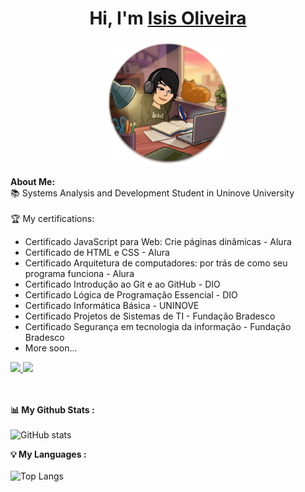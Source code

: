 # <h1 align="center">Hi, I'm <a href="https://github.com/isisoliveira">Isis Oliveira<a></h1>
    
<p align="center">
    <img width="200" src="https://github.com/isisoliveira/isisoliveira/blob/93486d72adc4a03e702cadd46fb38473db7a358c/studying%20(1).png">
</p>

<div>
<strong>About Me:</strong><br>
📚 Systems Analysis and Development Student in Uninove University<br><br>
🏆 My certifications: 
<ul> 
    <li>Certificado JavaScript para Web: Crie páginas dinâmicas - Alura</li>
    <li>Certificado de HTML e CSS - Alura</li>
    <li>Certificado Arquitetura de computadores: por trás de como seu programa funciona - Alura</li>
    <li>Certificado Introdução ao Git e ao GitHub - DIO</li>
    <li>Certificado Lógica de Programação Essencial - DIO</li>
    <li>Certificado Informática Básica - UNINOVE</li>
    <li>Certificado Projetos de Sistemas de TI - Fundação Bradesco
    <li>Certificado Segurança em tecnologia da informação - Fundação Bradesco</li>
    <li>More soon...</li> 
</ul>
<a href="mailto:contato.isisoliveira@gmail.com"><img src="https://img.shields.io/badge/Gmail-D14836?style=for-the-badge&logo=gmail&logoColor=white"</a>
<a href="https://www.linkedin.com/in/oliveiraisis/"><img src="https://img.shields.io/badge/LinkedIn-0077B5?style=for-the-badge&logo=linkedin&logoColor=white"></a><br><br><br>

<strong>📊 My Github Stats :</strong><br><br>
![GitHub stats](https://github-readme-stats.vercel.app/api?username=isisoliveira&show_icons=true&theme=tokyonight)
<br>

<strong>💡 My Languages :</strong><br><br>
![Top Langs](https://github-readme-stats.vercel.app/api/top-langs/?username=isisoliveira&langs_count_private=true&theme=radical&card_width=445&layout=compact)<br><br>

</div>

